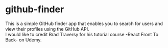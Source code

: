 # github-finder
This is a simple GitHub finder app that enables you to search for users and view their profiles using the GitHub API.   
I would like to credit Brad Traversy for his tutorial course -React Front To Back- on Udemy.
